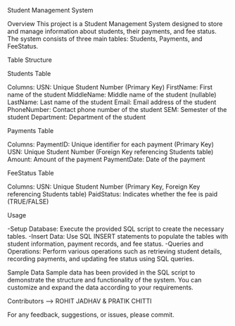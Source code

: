 Student Management System

Overview
This project is a Student Management System designed to store and manage information about students, their payments, and fee status.
The system consists of three main tables: Students, Payments, and FeeStatus.

Table Structure

Students Table

Columns:
USN: Unique Student Number (Primary Key)
FirstName: First name of the student
MiddleName: Middle name of the student (nullable)
LastName: Last name of the student
Email: Email address of the student
PhoneNumber: Contact phone number of the student
SEM: Semester of the student
Department: Department of the student

Payments Table

Columns:
PaymentID: Unique identifier for each payment (Primary Key)
USN: Unique Student Number (Foreign Key referencing Students table)
Amount: Amount of the payment
PaymentDate: Date of the payment

FeeStatus Table

Columns:
USN: Unique Student Number (Primary Key, Foreign Key referencing Students table)
PaidStatus: Indicates whether the fee is paid (TRUE/FALSE)

Usage

-Setup Database: Execute the provided SQL script to create the necessary tables.
-Insert Data: Use SQL INSERT statements to populate the tables with student information, payment records, and fee status.
-Queries and Operations: Perform various operations such as retrieving student details, recording payments, and updating fee status using SQL queries.

Sample Data
Sample data has been provided in the SQL script to demonstrate the structure and functionality of the system. You can customize and expand the data according to your requirements.

Contributors
--> ROHIT JADHAV & PRATIK CHITTI

For any feedback, suggestions, or issues, please commit.
